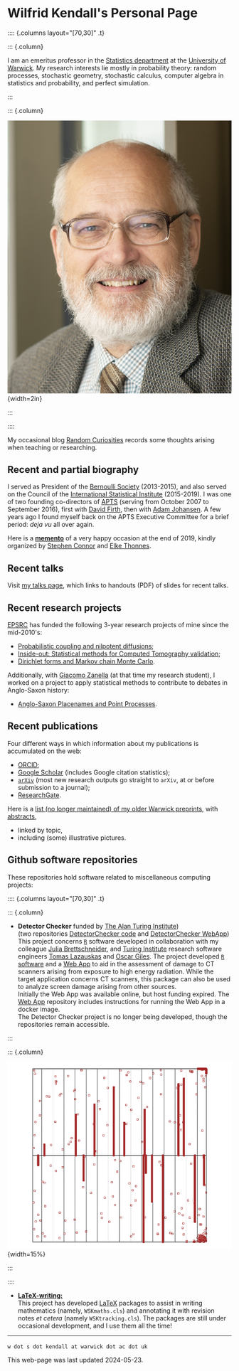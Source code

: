 # Wilfrid Kendall's Personal Page

:::: {.columns layout="[70,30]" .t}

::: {.column}

I am an emeritus professor in the [Statistics department](https://www.warwick.ac.uk/statsdept) at the [University of Warwick](https://www.warwick.ac.uk).  My research interests lie mostly in probability theory:  random processes, stochastic geometry, stochastic calculus, computer algebra in statistics and probability, and perfect simulation. 

:::

::: {.column}

![](image/WSK-2019.jpg){width=2in}

:::

::::

My occasional blog [Random Curiosities](https://blogs.warwick.ac.uk/randomcuriosities/) records some thoughts arising when teaching or researching.


## Recent and partial biography


I served as President of the [Bernoulli Society](https://www.bernoullisociety.org/) (2013-2015), and also served on the Council of the [International Statistical Institute](https://isi-web.org/) (2015-2019). I was one of two founding co-directors of [APTS](https://www.apts.ac.uk/) (serving from October 2007 to September 2016), first with [David Firth](http://www2.warwick.ac.uk/fac/sci/statistics/staff/academic-research/firth/), then with [Adam Johansen](https://warwick.ac.uk/fac/sci/statistics/staff/academic-research/johansen/). A few years ago I found myself back on the APTS Executive Committee for a brief period: _deja vu_ all over again.

Here is a **[memento](https://www.bernoullisociety.org/files/BernoulliNews2019-2.pdf#page=20)** of a very happy occasion at the end of 2019, kindly organized by [Stephen Connor](https://www.york.ac.uk/maths/staff/stephen-connor/) 
and [Elke Thonnes](https://warwick.ac.uk/fac/sci/statistics/staff/academic-research/thonnes/personal).


## Recent talks
Visit [my talks page](wilfridskendall.github.io/talks/), which links to handouts (PDF) of slides for recent talks.


## Recent research projects

[EPSRC](https://www.ukri.org/about-us/epsrc/) has funded the following 3-year research projects of mine since the mid-2010's:

 * [Probabilistic coupling and nilpotent diffusions](https://blogs.warwick.ac.uk/nilpotent/);
 * [Inside-out: Statistical methods for Computed Tomography validation](https://blogs.warwick.ac.uk/insideout/);
 * [Dirichlet forms and Markov chain Monte Carlo](https://gow.epsrc.ukri.org/NGBOViewGrant.aspx?GrantRef=EP/R022100/1).

Additionally, with [Giacomo Zanella](https://sites.google.com/site/gzanellawebpage/home) (at that time my research student), I worked on a project to apply statistical methods to contribute to debates in Anglo-Saxon history:

 * [Anglo-Saxon Placenames and Point Processes](https://blogs.warwick.ac.uk/settlements/).

## Recent publications

Four different ways in which information about my publications is accumulated on the web:

 * [ORCID](https://orcid.org/0000-0001-9799-3480]orcid.org/0000-0001-9799-3480);
 * [Google Scholar](https://scholar.google.co.uk/citations?user=0IJZ3EkAAAAJ) (includes Google citation statistics);
 * [`arXiv`](https://arxiv.org/a/kendall_w_1]arxiv.org/a/kendall_w_1) (most new research outputs go straight to `arXiv`, at or before submission to a journal);
 * [ResearchGate](https://www.researchgate.net/profile/Wilfrid_Kendall/publications/).


Here is a [list (no longer maintained) of my older Warwick preprints](https://www.warwick.ac.uk/WSK/ppt), with [abstracts](https://www.warwick.ac.uk/WSK/abstracts),

 * linked by topic,
 * including (some) illustrative pictures.

## Github software repositories
These repositories hold software related to miscellaneous computing projects:

:::: {.columns layout="[70,30]" .t}

::: {.column}

 * **Detector Checker** funded by [The Alan Turing Institute](https://www.turing.ac.uk/))  
(two repositories [DetectorChecker code](https://github.com/alan-turing-institute/DetectorChecker) and
[DetectorChecker WebApp](https://github.com/alan-turing-institute/DetectorCheckerWebApp)) This project concerns [`R`](https://www.R-project.org/) software developed in collaboration with my colleague [Julia Brettschneider](https://warwick.ac.uk/fac/sci/statistics/staff/academic-research/brettschneider/), and [Turing Institute](https://www.turing.ac.uk/) research software engineers [Tomas Lazauskas](https://github.com/tomaslaz) and [Oscar Giles](https://github.com/OscartGiles). The project developed [`R` software](https://github.com/alan-turing-institute/DetectorChecker) and a [Web App](https://github.com/alan-turing-institute/DetectorCheckerWebApp) to aid in the assessment of damage to CT scanners arising from exposure to high energy radiation. While the target application concerns CT scanners, this package can also be used to analyze screen damage arising from other sources.  
Initially the Web App was available online, but host funding expired. The 
[Web App](https://github.com/alan-turing-institute/DetectorCheckerWebApp) repository includes instructions for running the Web App in a docker image.  
The Detector Checker project is no longer being developed, though the repositories remain accessible.

:::

::: {.column}

![**Detector Checker**](image/damagedPixels.png){width=15%}

:::

:::: 

 * [**LaTeX-writing:**](https://github.com/WilfridSKendall/LaTeX-writing)  
This project has developed [LaTeX](https://www.latex-project.org/) packages to assist in writing mathematics (namely, `WSKmaths.cls`) and annotating it with revision notes _et cetera_ (namely `WSKtracking.cls`). The packages are still under occasional development, and I use them all the time!

---

`w dot s dot kendall at warwick dot ac dot uk`

This web-page was last updated 2024-05-23.

